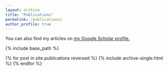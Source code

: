 ```yaml
---
layout: archive
title: "Publications"
permalink: /publications/
author_profile: true
---
```


You can also find my articles on <u><a href="https://scholar.google.com/citations?user=R7_PYuQAAAAJ">my Google Scholar profile</a>.</u>

{% include base_path %}

{% for post in site.publications reversed %}
  {% include archive-single.html %}
{% endfor %}
